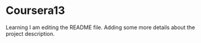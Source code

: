 # Coursera13
Learning
I am editing the README file. Adding some more details about the project description.
